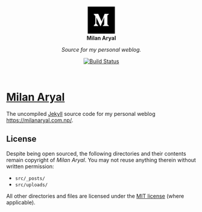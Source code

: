 <p align="center">
  <a href="https://milanaryal.com.np/">
    <img width="72px" height="72px" alt="Milan Aryal" src="src/assets/img/avatar.png" />
  </a>
  <br />
  <b>Milan Aryal</b>
</p>
<p align="center">
  <i>Source for my personal weblog.</i>
</p>
<div align="center">

[![Build Status](https://github.com/MilanAryal/milanaryal.github.io/actions/workflows/pages.yml/badge.svg?branch=main)](https://github.com/MilanAryal/milanaryal.github.io/actions?workflow=pages)

</div><br />

# [Milan Aryal](https://milanaryal.com.np/)

The uncompiled [Jekyll](https://jekyllrb.com/) source code for my personal weblog <https://milanaryal.com.np/>.

## License

Despite being open sourced, the following directories and their contents remain copyright of _Milan Aryal_. You may not reuse anything therein without written permission:

- `src/_posts/`
- `src/uploads/`

All other directories and files are licensed under the [MIT license](LICENSE) (where applicable).
